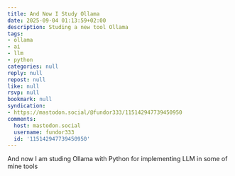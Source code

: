 ```yaml
---
title: And Now I Study Ollama
date: 2025-09-04 01:13:59+02:00
description: Studing a new tool Ollama
tags:
- ollama
- ai
- llm
- python
categories: null
reply: null
repost: null
like: null
rsvp: null
bookmark: null
syndication:
- https://mastodon.social/@fundor333/115142947739450950
comments:
  host: mastodon.social
  username: fundor333
  id: '115142947739450950'
---
```


And now I am studing Ollama with Python for implementing LLM in some of mine tools
